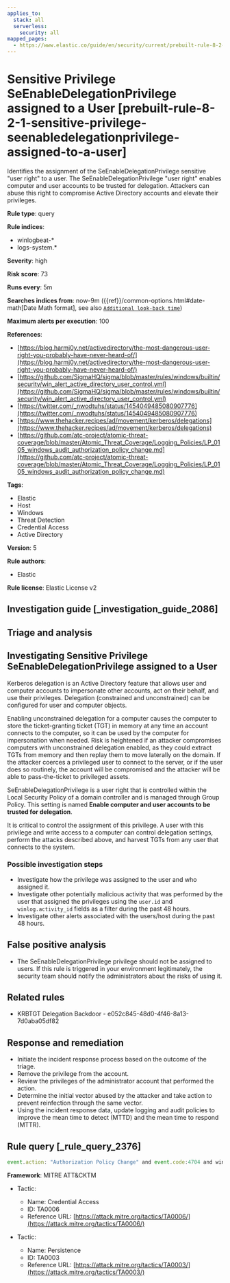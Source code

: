 ```yaml
---
applies_to:
  stack: all
  serverless:
    security: all
mapped_pages:
  - https://www.elastic.co/guide/en/security/current/prebuilt-rule-8-2-1-sensitive-privilege-seenabledelegationprivilege-assigned-to-a-user.html
---
```


# Sensitive Privilege SeEnableDelegationPrivilege assigned to a User [prebuilt-rule-8-2-1-sensitive-privilege-seenabledelegationprivilege-assigned-to-a-user]

Identifies the assignment of the SeEnableDelegationPrivilege sensitive "user right" to a user. The SeEnableDelegationPrivilege "user right" enables computer and user accounts to be trusted for delegation. Attackers can abuse this right to compromise Active Directory accounts and elevate their privileges.

**Rule type**: query

**Rule indices**:

* winlogbeat-*
* logs-system.*

**Severity**: high

**Risk score**: 73

**Runs every**: 5m

**Searches indices from**: now-9m ({{ref}}/common-options.html#date-math[Date Math format], see also [`Additional look-back time`](docs-content://solutions/security/detect-and-alert/create-detection-rule.md#rule-schedule))

**Maximum alerts per execution**: 100

**References**:

* [https://blog.harmj0y.net/activedirectory/the-most-dangerous-user-right-you-probably-have-never-heard-of/](https://blog.harmj0y.net/activedirectory/the-most-dangerous-user-right-you-probably-have-never-heard-of/)
* [https://github.com/SigmaHQ/sigma/blob/master/rules/windows/builtin/security/win_alert_active_directory_user_control.yml](https://github.com/SigmaHQ/sigma/blob/master/rules/windows/builtin/security/win_alert_active_directory_user_control.yml)
* [https://twitter.com/_nwodtuhs/status/1454049485080907776](https://twitter.com/_nwodtuhs/status/1454049485080907776)
* [https://www.thehacker.recipes/ad/movement/kerberos/delegations](https://www.thehacker.recipes/ad/movement/kerberos/delegations)
* [https://github.com/atc-project/atomic-threat-coverage/blob/master/Atomic_Threat_Coverage/Logging_Policies/LP_0105_windows_audit_authorization_policy_change.md](https://github.com/atc-project/atomic-threat-coverage/blob/master/Atomic_Threat_Coverage/Logging_Policies/LP_0105_windows_audit_authorization_policy_change.md)

**Tags**:

* Elastic
* Host
* Windows
* Threat Detection
* Credential Access
* Active Directory

**Version**: 5

**Rule authors**:

* Elastic

**Rule license**: Elastic License v2

## Investigation guide [_investigation_guide_2086]

## Triage and analysis

## Investigating Sensitive Privilege SeEnableDelegationPrivilege assigned to a User

Kerberos delegation is an Active Directory feature that allows user and computer accounts to impersonate other accounts,
act on their behalf, and use their privileges. Delegation (constrained and unconstrained) can be configured
for user and computer objects.

Enabling unconstrained delegation for a computer causes the computer to store the ticket-granting ticket
(TGT) in memory at any time an account connects to the computer, so it can be used by the computer for impersonation
when needed. Risk is heightened if an attacker compromises computers with unconstrained delegation enabled, as they
could extract TGTs from memory and then replay them to move laterally on the domain. If the attacker coerces a privileged
user to connect to the server, or if the user does so routinely, the account will be compromised and the attacker will
be able to pass-the-ticket to privileged assets.

SeEnableDelegationPrivilege is a user right that is controlled within the Local Security Policy of a domain controller
and is managed through Group Policy. This setting is named **Enable computer and user accounts to be trusted for
delegation**.

It is critical to control the assignment of this privilege. A user with this privilege and write access to a computer
can control delegation settings, perform the attacks described above, and harvest TGTs from any user that connects to
the system.

### Possible investigation steps

- Investigate how the privilege was assigned to the user and who assigned it.
- Investigate other potentially malicious activity that was performed by the user that assigned the privileges using the
`user.id` and `winlog.activity_id` fields as a filter during the past 48 hours.
- Investigate other alerts associated with the users/host during the past 48 hours.

## False positive analysis

- The SeEnableDelegationPrivilege privilege should not be assigned to users. If this rule is triggered in your
environment legitimately, the security team should notify the administrators about the risks of using it.

## Related rules

- KRBTGT Delegation Backdoor - e052c845-48d0-4f46-8a13-7d0aba05df82

## Response and remediation

- Initiate the incident response process based on the outcome of the triage.
- Remove the privilege from the account.
- Review the privileges of the administrator account that performed the action.
- Determine the initial vector abused by the attacker and take action to prevent reinfection through the same vector.
- Using the incident response data, update logging and audit policies to improve the mean time to detect (MTTD) and the
mean time to respond (MTTR).

## Rule query [_rule_query_2376]

```js
event.action: "Authorization Policy Change" and event.code:4704 and winlog.event_data.PrivilegeList:"SeEnableDelegationPrivilege"
```

**Framework**: MITRE ATT&CKTM

* Tactic:

    * Name: Credential Access
    * ID: TA0006
    * Reference URL: [https://attack.mitre.org/tactics/TA0006/](https://attack.mitre.org/tactics/TA0006/)

* Tactic:

    * Name: Persistence
    * ID: TA0003
    * Reference URL: [https://attack.mitre.org/tactics/TA0003/](https://attack.mitre.org/tactics/TA0003/)



